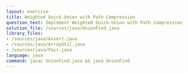 ```yaml
---
layout: exercise
title: Weighted Quick-Union with Path Compression
question_text: Implement Weighted Quick-Union with Path Compression
solution_file: /sources/java/UnionFind.java
library_files:
- /sources/java/Assert.java
- /sources/java/ArrayUtil.java
- /sources/java/Pair.java
language: java
command: javac UnionFind.java && java UnionFind
---
```


